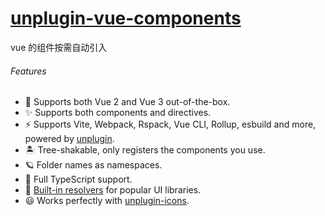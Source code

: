 # [unplugin-vue-components](https://www.npmjs.com/package/unplugin-vue-components)

vue 的组件按需自动引入

###### Features

- 💚 Supports both Vue 2 and Vue 3 out-of-the-box.
- ✨ Supports both components and directives.
- ⚡️ Supports Vite, Webpack, Rspack, Vue CLI, Rollup, esbuild and more, powered by [unplugin](https://github.com/unjs/unplugin).
- 🏝 Tree-shakable, only registers the components you use.
- 🪐 Folder names as namespaces.
- 🦾 Full TypeScript support.
- 🌈 [Built-in resolvers](https://www.npmjs.com/package/unplugin-vue-components#importing-from-ui-libraries) for popular UI libraries.
- 😃 Works perfectly with [unplugin-icons](https://github.com/antfu/unplugin-icons).
